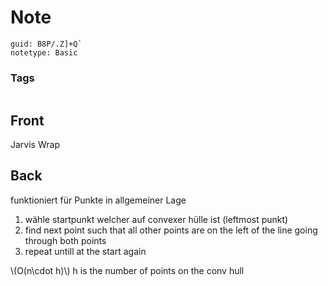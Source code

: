 # Note
```
guid: B8P/.Z]+Q`
notetype: Basic
```

### Tags
```
```

## Front
Jarvis Wrap

## Back
funktioniert für Punkte in allgemeiner Lage
<ol><li>wähle startpunkt welcher auf convexer hülle ist (leftmost punkt)
</li><li>find next point such that all other points are on the left of the line going through both points</li><li>repeat untill at the start again
</li></ol><div>\(O(n\cdot h)\) h is the number of points on the conv hull
</div>
